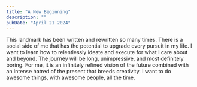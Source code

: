 ```yaml
---
title: "A New Beginning"
description: ""
pubDate: "April 21 2024"
---
```

This landmark has been written and rewritten so many times. There is a social side of me that has
the potential to upgrade every pursuit in my life. I want to learn how to relentlessly ideate and
execute for what I care about and beyond. The journey will be long, unimpressive, and most
definitely boring. For me, it is an infinitely refined vision of the future combined with an intense
hatred of the present that breeds creativity. I want to do awesome things, with awesome people, all
the time.
